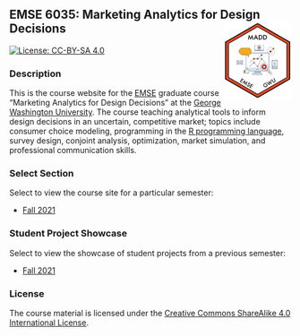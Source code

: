 
<!-- README.md is generated from README.Rmd. Please edit that file -->

## EMSE 6035: Marketing Analytics for Design Decisions <a href='https://github.com/emse-madd-gwu/'><img src='images/madd_hex_sticker.png' align="right" height="139"/></a>

<!-- badges: start -->

[![License: CC-BY-SA
4.0](https://img.shields.io/badge/License-CC%20BY--SA-lightgrey)](https://creativecommons.org/licenses/by-sa/4.0/)
<!-- badges: end -->

### Description

This is the course website for the
[EMSE](https://www.emse.seas.gwu.edu/) graduate course “Marketing
Analytics for Design Decisions” at the [George Washington
University](https://www.gwu.edu/). The course teaching analytical tools
to inform design decisions in an uncertain, competitive market; topics
include consumer choice modeling, programming in the [R programming
language](https://www.r-project.org/), survey design, conjoint analysis,
optimization, market simulation, and professional communication skills.

### Select Section

Select to view the course site for a particular semester:

-   [Fall 2021](http://madd.seas.gwu.edu/2021-Fall/)

### Student Project Showcase

Select to view the showcase of student projects from a previous
semester:

-   [Fall 2021](http://eda.seas.gwu.edu/showcase-2021-fall.html)

### License

The course material is licensed under the [Creative Commons ShareAlike
4.0 International
License](https://creativecommons.org/licenses/by-sa/4.0/).
